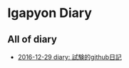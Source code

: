 # Igapyon Diary

## All of diary
* [2016-12-29 diary: 試験的github日記](https://igapyon.github.io/diary/2016/ig161229.html)



